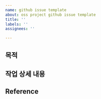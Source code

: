 ```yaml
---
name: github issue template
about: oss project github issue template
title: ''
labels: ''
assignees: ''

---
```


## 목적

## 작업 상세 내용

## Reference

